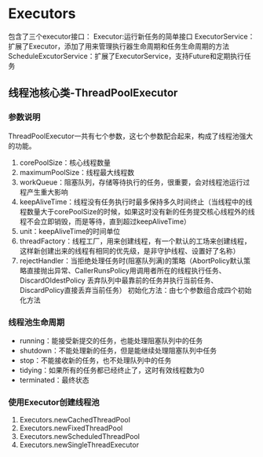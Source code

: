 # Executors
包含了三个executor接口：
Executor:运行新任务的简单接口
ExecutorService：扩展了Executor，添加了用来管理执行器生命周期和任务生命周期的方法
ScheduleExcutorService：扩展了ExecutorService，支持Future和定期执行任务

## 线程池核心类-ThreadPoolExecutor
### 参数说明
ThreadPoolExecutor一共有七个参数，这七个参数配合起来，构成了线程池强大的功能。
1. corePoolSize：核心线程数量
2. maximumPoolSize：线程最大线程数
3. workQueue：阻塞队列，存储等待执行的任务，很重要，会对线程池运行过程产生重大影响
4. keepAliveTime：线程没有任务执行时最多保持多久时间终止（当线程中的线程数量大于corePoolSize的时候，如果这时没有新的任务提交核心线程外的线程不会立即销毁，而是等待，直到超过keepAliveTime）
5. unit：keepAliveTime的时间单位
6. threadFactory：线程工厂，用来创建线程，有一个默认的工场来创建线程，这样新创建出来的线程有相同的优先级，是非守护线程、设置好了名称）
7. rejectHandler：当拒绝处理任务时(阻塞队列满)的策略（AbortPolicy默认策略直接抛出异常、CallerRunsPolicy用调用者所在的线程执行任务、DiscardOldestPolicy
丢弃队列中最靠前的任务并执行当前任务、DiscardPolicy直接丢弃当前任务） 
初始化方法：由七个参数组合成四个初始化方法 

### 线程池生命周期
- running：能接受新提交的任务，也能处理阻塞队列中的任务
- shutdown：不能处理新的任务，但是能继续处理阻塞队列中任务
- stop：不能接收新的任务，也不处理队列中的任务
- tidying：如果所有的任务都已经终止了，这时有效线程数为0
- terminated：最终状态

### 使用Executor创建线程池
1. Executors.newCachedThreadPool
2. Executors.newFixedThreadPool 
3. Executors.newScheduledThreadPool 
4. Executors.newSingleThreadExecutor


